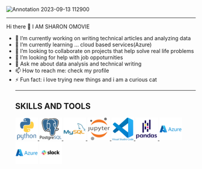 
![Annotation 2023-09-13 112900](https://github.com/sharontega/sharontega/assets/60758724/2e1d1a60-d083-4dd0-bc74-e6173cb3a603)

<hr>
Hi there 👋 I AM SHARON OMOVIE

- 🔭 I’m currently working on writing technical articles and analyzing data
- 🌱 I’m currently learning ... cloud based services(Azure)
- 👯 I’m looking to collaborate on projects that help solve real life problems
- 🤔 I’m looking for help with job oppoturnities
- 💬 Ask me about data analysis and technical writing
- 📫 How to reach me: check my profile
- ⚡ Fun fact: i love trying new things and i am a curious cat
  <hr>
  <h2>SKILLS AND TOOLS</h2>
  <a href="https://www.python.org/" rel="nofollow"> <img src="https://github.com/devicons/devicon/raw/master/icons/python/python-original-wordmark.svg" title="Python" alt="Python" width="60" height="60" style="max-width: 100%;"> </a>
  <a href="https://www.postgresql.org/" rel="nofollow"> <img src="https://github.com/devicons/devicon/raw/master/icons/postgresql/postgresql-original-wordmark.svg" title="PostgreSQL" alt="PostgreSQL" width="60" height="60" style="max-width: 100%;"> </a>
  <a href="https://www.mysql.com/" rel="nofollow"> <img src="https://github.com/devicons/devicon/raw/master/icons/mysql/mysql-original-wordmark.svg" title="MySQL" alt="MySQL" width="60" height="60" style="max-width: 100%;"> </a>
  <a href="https://jupyter.org/" rel="nofollow"> <img src="https://github.com/devicons/devicon/raw/master/icons/jupyter/jupyter-original-wordmark.svg" title="Jupyter" alt="Jupyter" width="60" height="60" style="max-width: 100%;"> </a>
  <a href="https://code.visualstudio.com/" rel="nofollow"> <img src="https://github.com/devicons/devicon/raw/master/icons/vscode/vscode-original-wordmark.svg" title="vscode" alt="vscode" width="60" height="60" style="max-width: 100%;"> </a>
  <a href="https://pandas.pydata.org/" rel="nofollow"> <img src="https://github.com/devicons/devicon/raw/master/icons/pandas/pandas-original-wordmark.svg" title="Pandas" alt="Pandas" width="60" height="60" style="max-width: 100%;"> </a>
  <a href="https://azure.microsoft.com/en-us/" rel="nofollow"> <img src="https://github.com/devicons/devicon/raw/master/icons/azure/azure-original-wordmark.svg" title="Azure" alt="Azure" width="60" height="60" style="max-width: 100%;"> </a>
  <img src="https://github.com/devicons/devicon/raw/master/icons/azure/azure-original-wordmark.svg" title="Azure" alt="Azure" width="60" height="60" style="max-width: 100%;">
  <a href="https://slack.com/" rel="nofollow"> <img src="https://github.com/devicons/devicon/raw/master/icons/slack/slack-original-wordmark.svg" title="Slack" alt="Slack" width="60" height="60" style="max-width: 100%;"> </a>
